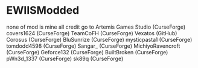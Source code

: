 # EWIISModded
none of mod is mine all credit go to
Artemis Games Studio (CurseForge)
covers1624 (CurseForge)
TeamCoFH (CurseForge)
Vexatos (GitHub)
Corosus (CurseForge)
BluSunrize (CurseForge)
mysticpasta1 (CurseForge)
tomdodd4598 (CurseForge)
Sangar_ (CurseForge)
MichiyoRavencroft (CurseForge)
Geforce132 (CurseForge)
BuiltBroken (CurseForge)
pWn3d_1337 (CurseForge)
sk89q (CurseForge)
